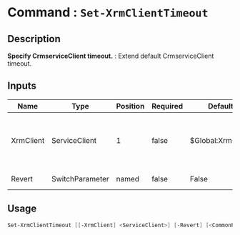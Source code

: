 # Command : `Set-XrmClientTimeout` 

## Description

**Specify CrmserviceClient timeout.** : Extend default CrmserviceClient timeout.

## Inputs

Name|Type|Position|Required|Default|Description
----|----|--------|--------|-------|-----------
XrmClient|ServiceClient|1|false|$Global:XrmClient|Xrm connector initialized to target instance. Use latest one by default. (CrmServiceClient)
Revert|SwitchParameter|named|false|False|Restore default timeout value.


## Usage

```Powershell 
Set-XrmClientTimeout [[-XrmClient] <ServiceClient>] [-Revert] [<CommonParameters>]
``` 


